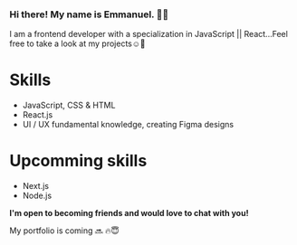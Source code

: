 ### Hi there! My name is Emmanuel. 👋🏾

<!--
**pidoxy/pidoxy** is a ✨ _special_ ✨ repository because its `README.md` (this file) appears on your GitHub profile.
-->

I am a frontend developer with a specialization in JavaScript || React...Feel free to take a look at my projects☺️🌿

# Skills
* JavaScript, CSS & HTML
* React.js 
* UI / UX fundamental knowledge, creating Figma designs

# Upcomming skills
* Next.js
* Node.js


**I'm open to becoming friends and would love to chat with you!**


   My portfolio is coming 🔜 🔥😇
  

<!--
Here are some ideas to get you started:

- 🔭 I’m currently working on ...
- 🌱 I’m currently learning ...
- 👯 I’m looking to collaborate on ...
- 🤔 I’m looking for help with ...
- 💬 Ask me about ...
- 📫 How to reach me: ...
- 😄 Pronouns: ...
- ⚡ Fun fact: ...
-->
